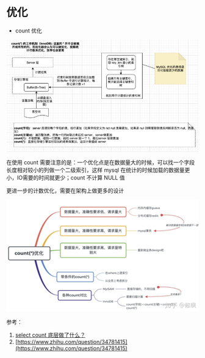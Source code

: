 # 优化



* count 优化

![count &#x7684;&#x5DE5;&#x4F5C;&#x8FC7;&#x7A0B;&#xFF08;&#x7B80;&#x7248;&#xFF09;](../../.gitbook/assets/image%20%2839%29.png)

在使用 count 需要注意的是：一个优化点是在数据量大的时候，可以找一个字段长度相对较小的列做一个二级索引，这样 mysql 在统计的时候加载的数据量更小，IO需要的时间就更少；count 不计算 NULL 值

更进一步的计数优化，需要在架构上做更多的设计



![](../../.gitbook/assets/image%20%2840%29.png)

参考：

1. [select count 底层做了什么？](https://zhuanlan.zhihu.com/p/71333492)
2. [https://www.zhihu.com/question/34781415](https://www.zhihu.com/question/34781415)





